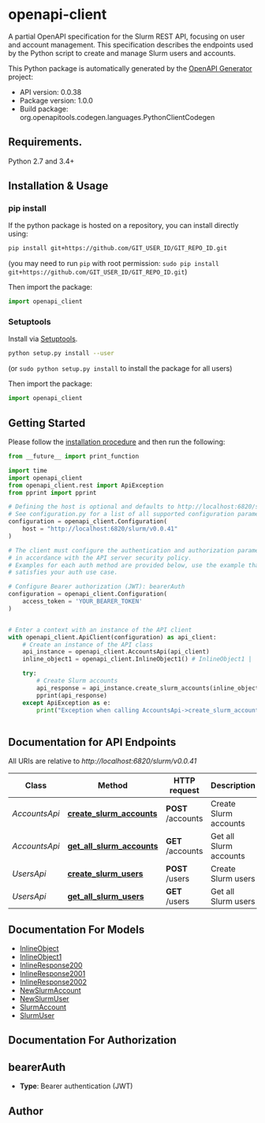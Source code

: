 # openapi-client
A partial OpenAPI specification for the Slurm REST API, focusing on user and account management.
This specification describes the endpoints used by the Python script to create and manage Slurm users and accounts.


This Python package is automatically generated by the [OpenAPI Generator](https://openapi-generator.tech) project:

- API version: 0.0.38
- Package version: 1.0.0
- Build package: org.openapitools.codegen.languages.PythonClientCodegen

## Requirements.

Python 2.7 and 3.4+

## Installation & Usage
### pip install

If the python package is hosted on a repository, you can install directly using:

```sh
pip install git+https://github.com/GIT_USER_ID/GIT_REPO_ID.git
```
(you may need to run `pip` with root permission: `sudo pip install git+https://github.com/GIT_USER_ID/GIT_REPO_ID.git`)

Then import the package:
```python
import openapi_client
```

### Setuptools

Install via [Setuptools](http://pypi.python.org/pypi/setuptools).

```sh
python setup.py install --user
```
(or `sudo python setup.py install` to install the package for all users)

Then import the package:
```python
import openapi_client
```

## Getting Started

Please follow the [installation procedure](#installation--usage) and then run the following:

```python
from __future__ import print_function

import time
import openapi_client
from openapi_client.rest import ApiException
from pprint import pprint

# Defining the host is optional and defaults to http://localhost:6820/slurm/v0.0.41
# See configuration.py for a list of all supported configuration parameters.
configuration = openapi_client.Configuration(
    host = "http://localhost:6820/slurm/v0.0.41"
)

# The client must configure the authentication and authorization parameters
# in accordance with the API server security policy.
# Examples for each auth method are provided below, use the example that
# satisfies your auth use case.

# Configure Bearer authorization (JWT): bearerAuth
configuration = openapi_client.Configuration(
    access_token = 'YOUR_BEARER_TOKEN'
)


# Enter a context with an instance of the API client
with openapi_client.ApiClient(configuration) as api_client:
    # Create an instance of the API class
    api_instance = openapi_client.AccountsApi(api_client)
    inline_object1 = openapi_client.InlineObject1() # InlineObject1 | 

    try:
        # Create Slurm accounts
        api_response = api_instance.create_slurm_accounts(inline_object1)
        pprint(api_response)
    except ApiException as e:
        print("Exception when calling AccountsApi->create_slurm_accounts: %s\n" % e)
    
```

## Documentation for API Endpoints

All URIs are relative to *http://localhost:6820/slurm/v0.0.41*

Class | Method | HTTP request | Description
------------ | ------------- | ------------- | -------------
*AccountsApi* | [**create_slurm_accounts**](docs/AccountsApi.md#create_slurm_accounts) | **POST** /accounts | Create Slurm accounts
*AccountsApi* | [**get_all_slurm_accounts**](docs/AccountsApi.md#get_all_slurm_accounts) | **GET** /accounts | Get all Slurm accounts
*UsersApi* | [**create_slurm_users**](docs/UsersApi.md#create_slurm_users) | **POST** /users | Create Slurm users
*UsersApi* | [**get_all_slurm_users**](docs/UsersApi.md#get_all_slurm_users) | **GET** /users | Get all Slurm users


## Documentation For Models

 - [InlineObject](docs/InlineObject.md)
 - [InlineObject1](docs/InlineObject1.md)
 - [InlineResponse200](docs/InlineResponse200.md)
 - [InlineResponse2001](docs/InlineResponse2001.md)
 - [InlineResponse2002](docs/InlineResponse2002.md)
 - [NewSlurmAccount](docs/NewSlurmAccount.md)
 - [NewSlurmUser](docs/NewSlurmUser.md)
 - [SlurmAccount](docs/SlurmAccount.md)
 - [SlurmUser](docs/SlurmUser.md)


## Documentation For Authorization


## bearerAuth

- **Type**: Bearer authentication (JWT)


## Author




